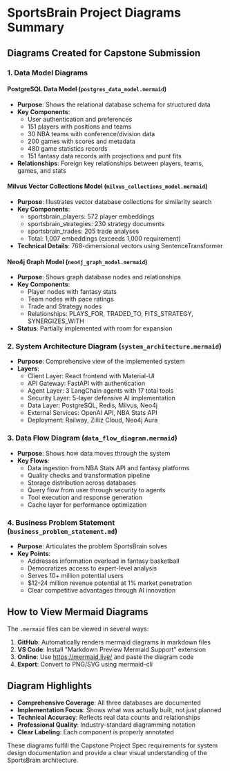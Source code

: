 # SportsBrain Project Diagrams Summary

## Diagrams Created for Capstone Submission

### 1. Data Model Diagrams

#### PostgreSQL Data Model (`postgres_data_model.mermaid`)
- **Purpose**: Shows the relational database schema for structured data
- **Key Components**:
  - User authentication and preferences
  - 151 players with positions and teams
  - 30 NBA teams with conference/division data
  - 200 games with scores and metadata
  - 480 game statistics records
  - 151 fantasy data records with projections and punt fits
- **Relationships**: Foreign key relationships between players, teams, games, and stats

#### Milvus Vector Collections Model (`milvus_collections_model.mermaid`)
- **Purpose**: Illustrates vector database collections for similarity search
- **Key Components**:
  - sportsbrain_players: 572 player embeddings
  - sportsbrain_strategies: 230 strategy documents
  - sportsbrain_trades: 205 trade analyses
  - Total: 1,007 embeddings (exceeds 1,000 requirement)
- **Technical Details**: 768-dimensional vectors using SentenceTransformer

#### Neo4j Graph Model (`neo4j_graph_model.mermaid`)
- **Purpose**: Shows graph database nodes and relationships
- **Key Components**:
  - Player nodes with fantasy stats
  - Team nodes with pace ratings
  - Trade and Strategy nodes
  - Relationships: PLAYS_FOR, TRADED_TO, FITS_STRATEGY, SYNERGIZES_WITH
- **Status**: Partially implemented with room for expansion

### 2. System Architecture Diagram (`system_architecture.mermaid`)
- **Purpose**: Comprehensive view of the implemented system
- **Layers**:
  - Client Layer: React frontend with Material-UI
  - API Gateway: FastAPI with authentication
  - Agent Layer: 3 LangChain agents with 17 total tools
  - Security Layer: 5-layer defensive AI implementation
  - Data Layer: PostgreSQL, Redis, Milvus, Neo4j
  - External Services: OpenAI API, NBA Stats API
  - Deployment: Railway, Zilliz Cloud, Neo4j Aura

### 3. Data Flow Diagram (`data_flow_diagram.mermaid`)
- **Purpose**: Shows how data moves through the system
- **Key Flows**:
  - Data ingestion from NBA Stats API and fantasy platforms
  - Quality checks and transformation pipeline
  - Storage distribution across databases
  - Query flow from user through security to agents
  - Tool execution and response generation
  - Cache layer for performance optimization

### 4. Business Problem Statement (`business_problem_statement.md`)
- **Purpose**: Articulates the problem SportsBrain solves
- **Key Points**:
  - Addresses information overload in fantasy basketball
  - Democratizes access to expert-level analysis
  - Serves 10+ million potential users
  - $12-24 million revenue potential at 1% market penetration
  - Clear competitive advantages through AI innovation

## How to View Mermaid Diagrams

The `.mermaid` files can be viewed in several ways:

1. **GitHub**: Automatically renders mermaid diagrams in markdown files
2. **VS Code**: Install "Markdown Preview Mermaid Support" extension
3. **Online**: Use https://mermaid.live/ and paste the diagram code
4. **Export**: Convert to PNG/SVG using mermaid-cli

## Diagram Highlights

- **Comprehensive Coverage**: All three databases are documented
- **Implementation Focus**: Shows what was actually built, not just planned
- **Technical Accuracy**: Reflects real data counts and relationships
- **Professional Quality**: Industry-standard diagramming notation
- **Clear Labeling**: Each component is properly annotated

These diagrams fulfill the Capstone Project Spec requirements for system design documentation and provide a clear visual understanding of the SportsBrain architecture.